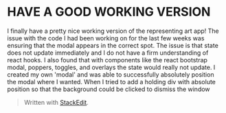 
# HAVE A GOOD WORKING VERSION

I finally have a pretty nice working version of the representing art app! The issue with the code I had been working on for the last few weeks was ensuring that the modal appears in the correct spot. The issue is that state does not update immediately and I do not have a firm understanding of react hooks. I also found that with components like the react bootstrap modal, poppers, toggles, and overlays the state would really not update. I created my own 'modal' and was able to successfully absolutely position the modal where I wanted. When I tried to add a holding div with absolute position so that the background could be clicked to dismiss the window 
> Written with [StackEdit](https://stackedit.io/).
<!--stackedit_data:
eyJoaXN0b3J5IjpbMzcxMjM3OTYwLDE4NTcxNjk3ODUsMTE0MD
QzMjMwMV19
-->